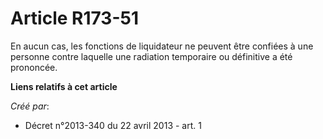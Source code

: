 # Article R173-51

En aucun cas, les fonctions de liquidateur ne peuvent être confiées à une personne contre laquelle une radiation temporaire
ou définitive a été prononcée.

**Liens relatifs à cet article**

_Créé par_:

  - Décret n°2013-340 du 22 avril 2013 - art. 1

